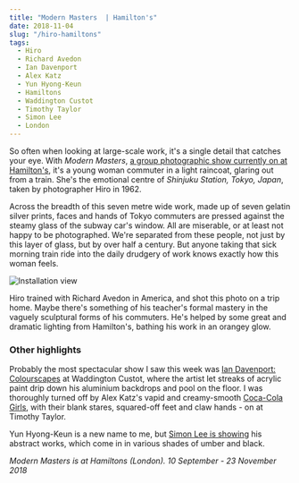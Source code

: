 ```yaml
---
title: "Modern Masters  | Hamilton's"
date: 2018-11-04
slug: "/hiro-hamiltons"
tags:
  - Hiro
  - Richard Avedon
  - Ian Davenport
  - Alex Katz
  - Yun Hyong-Keun
  - Hamiltons
  - Waddington Custot
  - Timothy Taylor
  - Simon Lee
  - London
---
```


So often when looking at large-scale work, it's a single detail that catches your eye. With *Modern Masters*, [a group photographic show currently on at Hamilton's](https://www.hamiltonsgallery.com/exhibitions/122/overview/), it's a young woman commuter in a light raincoat, glaring out from a train. She's the emotional centre of *Shinjuku Station, Tokyo, Japan*, taken by photographer Hiro in 1962.

Across the breadth of this seven metre wide work, made up of seven gelatin silver prints, faces and hands of Tokyo commuters are pressed against the steamy glass of the subway car's window. All are miserable, or at least not happy to be photographed. We're separated from these people, not just by this layer of glass, but by over half a century. But anyone taking that sick morning train ride into the daily drudgery of work knows exactly how this woman feels.

![Installation view](/hiro-hamiltons.jpg)

Hiro trained with Richard Avedon in America, and shot this photo on a trip home. Maybe there's something of his teacher's formal mastery in the vaguely sculptural forms of his commuters. He's helped by some great and dramatic lighting from Hamilton's, bathing his work in an orangey glow.

### Other highlights

Probably the most spectacular show I saw this week was [Ian Davenport: Colourscapes](https://www.waddingtoncustot.com/exhibitions/120/) at Waddington Custot, where the artist let streaks of acrylic paint drip down his aluminium backdrops and pool on the floor. I was thoroughly turned off by Alex Katz's vapid and creamy-smooth [Coca-Cola Girls](https://www.timothytaylor.com/exhibitions/alex-katz-coca-cola-girls/), with their blank stares, squared-off feet and claw hands - on at Timothy Taylor.

Yun Hyong-Keun is a new name to me, but [Simon Lee is showing](https://www.simonleegallery.com/exhibitions/146/
) his abstract works, which come in in various shades of umber and black.

*Modern Masters is at Hamiltons (London). 10 September - 23 November 2018*
